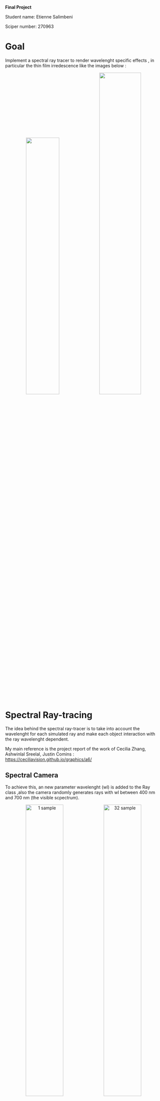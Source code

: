 **Final Project**

Student name: Etienne Salimbeni

Sciper number: 270963


Goal
====

Implement a spectral ray tracer to render wavelenght specific effects , in particular the thin film irredescence like the images below : 

<p align="center">

<img src="soap_bubble.jpg" width="46%">
<img src="huile.jpg" width="51.5%">

</p>

Spectral Ray-tracing
====================

The idea behind the spectral ray-tracer is to take into account the wavelenght for each simulated ray and make each object interaction with the ray wavelenght dependent. 

My main reference is the project report of the work of Cecilia Zhang, Ashwinlal Sreelal, Justin Comins :
https://ceciliavision.github.io/graphics/a6/



## Spectral Camera

To achieve this, an new parameter wavelenght (wl) is added to the Ray class ,also the camera randomly generates rays with wl between 400 nm and 700 nm (the visible scpectrum).


<p align="center">

<img src="renders/1_sample.jpeg" alt="1 sample" width="49%">
<img src="renders/32_sample.jpeg" alt="32 sample" width="49%">

</p>   


As showed in the renders above , this methods requires at least 3 times more samples to get an image , as each ray will only contribute its color.
In the image you can see the render converge from 1 sample to 32 samples.

## Spectral Integrator

All integrators had to be updated to take into account the new parameter wavelenght of the ray.
Every time a ray was copied or created , it had to keep the same wavelenght.

Currently the PathMisIntegrator and WhittedIntegrator are updated.


## Diffuse spectral BSDF ( Albedo spectral )

When a ray intersect a diffuse surface only some wavelenghts are going to be absorbed and other reflected with differents degrees.

This can easily become a very complex task , as every material have different absorbsion spectra and this would require to store a spectra for each material.


The shortcut used here is to convert each RGB values to a spectra. 
This can be done beacuse the human eye is sensible to those 3 colors at very specific wavelengts 
(look at the spectra below) due to the sensitivy of each cone type.

<p align="center">
    <img src="renders/human_cone_action_spectra.gif">
    [image source](https://www.unm.edu/~toolson/human_cone_response.htm)
</p>


The follwing formula : 

$$ Albedo_{spectral} = \frac{Albedo_{red}}{\lambda - 575} + \frac{Albedo_{green}}{\lambda - 535} + \frac{Albedo_{blue}}{\lambda - 445} $$

( where $Albedo$ is the RGB of the given material and $\lambda$ the wavelenght a the given ray ) takes into account the human eye
absorption to give an appropriate response. This tricks is implemented for each BSDF and yields satfisfactory 
results like in the image of the last section.

Note that in the version the value that is incremented is not the intensity (usually spectral renderers use the XYZ intensities and then convert to RGB)
but directly accumulating RGB responses. One big plus of this technic is that all other bsdf, can be added to the scene even if they are not spectral.
For example this spectral ray tracer can also render to the non-spectral microfacet BSDF implemented in the previous HW.

When it comes to the implementation , a new BSDF class diffuse_spectral simply is a copy of the diffuse BSDF but apply the albedo spectral formula to output the RGB response.


## Dielectric spectral BSDF ( difraction index )


Now with a spectral renderer it is possible to have dielectric materials that only allow some specific wavelenghts , 
as u can see in the next 2 images (left with range [570nm,600nm] and right with range [450nm , 451nm] ). 

<p align="center">
    <img src="renders/dielectric_special1.jpeg" width="46%" >
    <img src="renders/dielectric_special3.jpeg" width="46%" >
</p>



One other interesting aspect of the spectral ray tracer is to simplify the implementation for the difraction effect. (chromatic aberation)
Just updating the diffraction index allowing them to change according to the wavelenght of the ray will generate interesting effects.

<p align="center">
    <img src="renders/diffract_1.jpeg" width="46%" >
    <img src="renders/diffract_2.jpeg" width="46%" >
</p>
<p align="center">
    <img src="renders/diffract_3.jpeg" width="46%" >
    <img src="renders/diffract_4.jpeg" width="46%" >
</p>


A new class dielectric_spectral is created for this part , it is a copy of the dielectric BSDF , just that instead of having a fixed index of diffraction 
it uses one that is wavelenght dependent. I have played with some "made up" diffraction functions to emphasise the effect of the diffraction , as u can see in the examples. Otherwise , for 
more physically based behaviours , a diffraction index spectra for each material should have been implemented.


## Black Body Emitter

Another advantage of using a spectral ray tracer is to use wavelenght dependent emitters, which gives a more natural look to the scene.
This can be done by applying Planks law as the return value of the emitter given a specific temperature.

<div style="display: flex;align-items: center;">
    $$ I(\lambda , T)  = \frac{2hc^2}{\lambda^5} \frac{1}{e^{\frac{hc}{\lambda k_bT}-1}} $$  
    <img src="renders/planks_law.png">
</div>

This can create warm and cold lights like the examples below one image at 3500K (left) and the other at 7000K (right) : 

<p align="center">
    <img src="renders/3500K.png" alt="3500 K" width="46%" >
    <img src="renders/7000K.png" alt="7000 K" width="46%">
</p>

Note that the exposure values had to be scaled to get comparable images. As Plank law get very drastic changes in intensity.


A new class BlackBodyEmitter is created , that given a Ray (thus also its wavelenght) return the intensity of it according to Planks Law.
Note that all operations of constants of the formula are precomputed to avoid numerical floating point errors.

Lastly , because this Spectral Ray Tracer is not computing the intensities , but directly RGB values , the output of the emmiter is scale.





Thin Film Irridescence
======================

With a spectral ray tracer wavelenght effect such as light interferences. 
Two ray can cancel eahother (destructive) or amplify (constructive) depending on the phase difference of the two rays.

Thin film irridescence is an optical effect that is due to this light interference. 
When a ray intersect a thin film , some light will directly bounce back ( ray b ) and some bounce inside the thinfilm ( ray c ).

Because the thin film is 'thin' the ray b and c will be very close except for their phase shift as ray c has traveled more.
The extra distace if ray c is : $$ shift = d + \frac{\lambda}{2} = 2wncos(\theta_t) + \frac{\lambda}{2}$$

<p align="center">
    <img src="renders/thinfilmdiagram.png" width="70%" >

    [image source](https://en.wikipedia.org/wiki/Thin-film_interference)
</p>

the principle is the same for a soap bubble , excpet that the ray can also pass trough the bubble : 

<p align="center">
    <img src="renders/Thin_film_interference_-_soap_bubble.gif" width="70%" >
    
    [image source](https://en.wikipedia.org/wiki/Thin-film_interference)
</p>



Thanks to the spectral ray tracer , it is straight forward to implement the thin film as we already have wavelenght dependednt ray.
The new class ThinFilmSpectral , is similar to dielectric , excpet it takes into the interference, given a specic lenght of the thin film 
and use the previous formula to get the shift.


In the following render , a soap bubble (left) and golden sphere covered with a thin film (right) , show the results yields by this technic
<p align="center">
    <img src="renders/thinfilm.png" width="100%" >
</p>

Note that in this implementation we are not taking into account multiple bounce within the thin film , as only one bounce yield satisfactory results.


Other configurations of the thinfilmspectral class with a black glass under the thin film : 
<p align="center">
    <img src="renders/thinfilm2.jpeg" width="56%" >
</p>

different thickness of the layers for soap bubble (from left to right : 500 nm , 700 nm , 1000 nm and 1500 nm) : 

<p align="center">
    <img src="renders/bubble_500.png" width="46%" >
    <img src="renders/bubble_700.png" width="46%" >
</p>
<p align="center">
    <img src="renders/bubble_1000.png" width="46%" >
    <img src="renders/bubble_1500.png" width="46%" >
</p>

Ideally the leayer thickness of the soap bubble is not constant bacause of gravity and wind ,
which creates the typical wavy rainbow look of the soap bubble. For simplicity a constant thickness is used.

Note that for the Thin Film Irridescence , as the effect is subtle , 
the code amplify the constructive signal to get more noticeable effects for the final render by simply 
scaling the a constructive signal signal by a constant. 

Another note is that because of the limitation of the current integrator, it is necessary to have all walls white arounf the irridescent object. 
For example in the final render , the entire scene is surrounded by white walls , that cannot be seen in the frame of the camera.
This is due to the fact that the rays are generated from the camera and not the emitter , thus they need to bounce on a diffuse surface to get the corresponding color.
This constraint can be solved by coding a more advanced type of integrator such as photon mapping.

EXTRA Features
==============

## Morpho butterfly BSDF

An attempt to reproduce the results from the paper : 

[A Physically Based Anisotropic Iridescence Model for Rendering Morpho Butterflies Photo-realistically
from : Iman Sadeghi , University of California, San Diego](https://citeseerx.ist.psu.edu/viewdoc/download?doi=10.1.1.497.4956&rep=rep1&type=pdf)

<p align="center">
    <img src="renders/butterplybubble.jpeg" width="56%" >
</p>

The limitation of the current ray tracer did not allow to use all the formulas of the paper.
Notice that the brightness of the color is not as pronounced as in the paper. 
Better results would be easier to implement with other technics like photon mapping , etc ...


Similarly , to the other section of the report , because this spectral ray tracer to not accumulate intensities but RGB responces,
the formulas had to be scaled too for this part.




<p align="center">
    <img src="renders/scale_b.png" width="50%" >
    <img src="renders/butterfly_b.png" width="49%" >
</p>


## 3D blender Modeling

All models in the final render have been modelled from scratch.

But I would have been lost without the help of the best youtubers : 
[Blender Guru](https://www.youtube.com/watch?v=7a0cHFs7jkw) , 
[Mzero mm](https://www.youtube.com/watch?v=8CPLE6cC23s)



<p align="center">
    <img src="renders/model1.png" width="49%" >
    <img src="renders/model2.png" width="49%" >
    <img src="renders/model3.png" width="49%" >
    <img src="renders/model4.png" width="49%" >
</p>

## Fluid Blender simulation

I have been playing for too long with many parameters of the fuild simulator.

<p align="center">
    <img src="renders/fluid_2.jpeg" width="49%" >
    <img src="renders/fluid_1.jpeg" width="49%" >
</p>


Final render
============

<!--
    <img src="sketch.jpeg" width="100%">
-->
<img src="renders/final.png" width="100%">

<!-- Slider -->
<script src="https://ajax.googleapis.com/ajax/libs/jquery/3.5.1/jquery.min.js"></script>
<script src="../resources/jquery.event.move.js"></script>
<script src="../resources/jquery.twentytwenty.js"></script>
<link href="../resources/offcanvas.css" rel="stylesheet">
<link href="../resources/twentytwenty.css" rel="stylesheet" type="text/css" />
<script>var markdeepOptions = {onLoad: function() {$(".twentytwenty-container").twentytwenty({default_offset_pct: 0.5, move_slider_on_hover: true});} };</script>
<!-- Markdeep: -->
<script src="https://morgan3d.github.io/markdeep/latest/markdeep.min.js?" charset="utf-8"></script>
<script>window.alreadyProcessedMarkdeep||(document.body.style.visibility="visible")</script>




